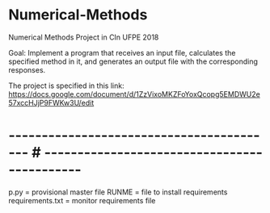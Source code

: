 # Numerical-Methods
Numerical Methods Project in CIn UFPE 2018

Goal: Implement a program that receives an input file, 
calculates the specified method in it, and generates an
output file with the corresponding responses.

The project is specified in this link:
https://docs.google.com/document/d/1ZzVixoMKZFoYoxQcopg5EMDWU2e57xccHJjP9FWKw3U/edit

# ----------------------------------------- # -------------------------------------------- #

p.py = provisional master file
RUNME = file to install requirements
requirements.txt = monitor requirements file
